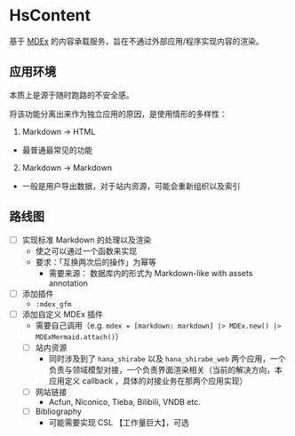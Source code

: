 # HsContent

基于 [MDEx](https://mdelixir.dev/) 的内容承载服务，旨在不通过外部应用/程序实现内容的渲染。

## 应用环境

本质上是源于随时跑路的不安全感。

将该功能分离出来作为独立应用的原因，是使用情形的多样性：

1. Markdown -> HTML
  - 最普通最常见的功能
2. Markdown -> Markdown
  - 一般是用户导出数据，对于站内资源，可能会重新组织以及索引

## 路线图

- [ ] 实现标准 Markdown 的处理以及渲染
  - 使之可以通过一个函数来实现
  - 要求：「互换两次后的操作」为幂等
    - 需要来源： 数据库内的形式为 Markdown-like with assets annotation
- [ ] 添加插件
  - `:mdex_gfm`
- [ ] 添加自定义 MDEx 插件
  - 需要自己调用（e.g. `mdex = [markdown: markdown] |> MDEx.new() |> MDExMermaid.attach()`）
  - [ ] 站内资源
    - 同时涉及到了 `hana_shirabe` 以及 `hana_shirabe_web` 两个应用，一个负责与领域模型对接，一个负责界面渲染相关（当前的解决方向，本应用定义 callback ，具体的对接业务在那两个应用实现）
  - [ ] 网站链接
    - Acfun, Niconico, Tieba, Bilibili, VNDB etc.
  - [ ] Bibliography
    - 可能需要实现 CSL 【工作量巨大】，可选
